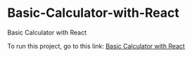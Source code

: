 # Basic-Calculator-with-React
Basic Calculator with React

To run this project, go to this link: <a href="https://codepen.io/asmnajmussakibkhan/pen/KKrjLWO">Basic Calculator with React</a>
